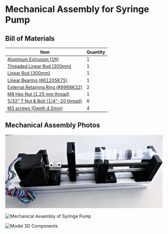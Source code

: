 # Mechanical Assembly for Syringe Pump

## Bill of Materials

Item         | Quantity
------------ | -------------
[Aluminum Extrusion (1ft)]() | 1
[Threaded Linear Rod (300mm)](https://www.mcmaster.com/1078N32/) | 1
[Linear Rod (300mm)](https://www.mcmaster.com/6112K44/) | 1
[Linear Bearing (#61205K75)](https://www.mcmaster.com/61205K75/) | 1
[External Retaining Ring (#9968K32)](https://www.mcmaster.com/9968K32/) | 2
[M8 Hex Nut (1.25 mm thread)](https://www.mcmaster.com/90592A022/) | 1
[5/32" T Nut & Bolt (1/4"-20 thread)](https://www.mcmaster.com/47065T139/) | 6
[M3 screws (Depth 4.5mm)](https://www.mcmaster.com/screws/socket-head-screws/alloy-steel-socket-head-screws-8/) | 4

## Mechanical Assembly Photos

![Mechanical Assembly of Syringe Pump](/Mech_Assembly_Pics/mech_assembly.jpg)


![Mechanical Assembly of Syringe Pump](/Syringe-Pump-Demo/Mechanical-Assembly/Mech_Assembly_Pics/mech_assembly_2.jpg)


![Model 3D Components](/Syringe-Pump-Demo/Mechanical-Assembly/Mech_Assembly_Pics/mech_assembly_3.jpg)

